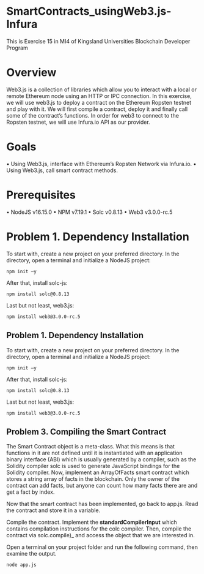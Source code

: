 # SmartContracts_usingWeb3.js-Infura
This is Exercise 15 in MI4 of Kingsland Universities Blockchain Developer Program

# Overview
Web3.js is a collection of libraries which allow you to interact with a local or remote Ethereum node using an HTTP
or IPC connection. In this exercise, we will use web3.js to deploy a contract on the Ethereum Ropsten testnet and
play with it. We will first compile a contract, deploy it and finally call some of the contract’s functions. In order for
web3 to connect to the Ropsten testnet, we will use Infura.io API as our provider.

# Goals
• Using Web3.js, interface with Ethereum’s Ropsten Network via Infura.io.
• Using Web3.js, call smart contract methods.

# Prerequisites
• NodeJS v16.15.0
• NPM v7.19.1
• Solc v0.8.13
• Web3 v3.0.0-rc.5

# Problem 1. Dependency Installation

To start with, create a new project on your preferred directory.
In the directory, open a terminal and initialize a NodeJS project:
  
    npm init –y

After that, install solc-js:

    npm install solc@0.8.13

Last but not least, web3.js:

    npm install web3@3.0.0-rc.5

## Problem 1. Dependency Installation
To start with, create a new project on your preferred directory.
In the directory, open a terminal and initialize a NodeJS project:

    npm init –y
    
After that, install solc-js:

    npm install solc@0.8.13
    
Last but not least, web3.js:

    npm install web3@3.0.0-rc.5

## Problem 3. Compiling the Smart Contract
The Smart Contract object is a meta-class. What this means is that functions in it are not defined until it is
instantiated with an application binary interface (ABI) which is usually generated by a compiler, such as the Solidity
compiler solc is used to generate JavaScript bindings for the Solidity compiler.
Now, implement an ArrayOfFacts smart contract which stores a string array of facts in the blockchain. Only the
owner of the contract can add facts, but anyone can count how many facts there are and get a fact by index.

Now that the smart contract has been implemented, go back to app.js. Read the contract and store it in a variable.

Compile the contract.
Implement the **standardCompilerInput** which contains compilation instructions for the colc compiler. 
Then, compile the contract via solc.compile)_ and access the object that we are interested in.

Open a terminal on your project folder and run the following command, then examine the output.

    node app.js
